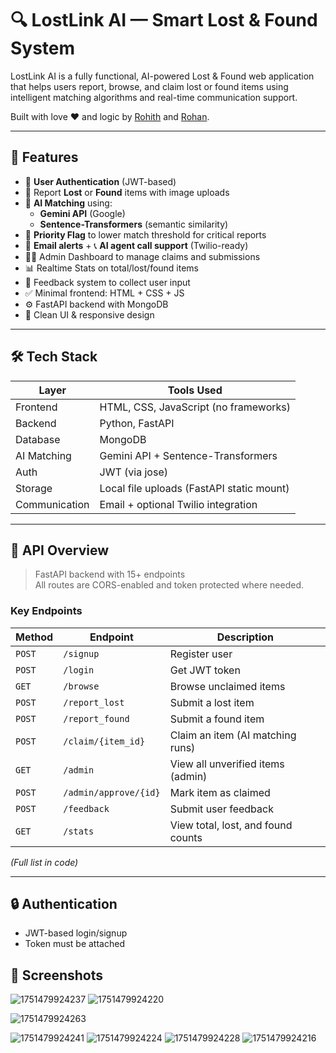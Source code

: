 # 🔍 LostLink AI — Smart Lost & Found System

LostLink AI is a fully functional, AI-powered Lost & Found web application that helps users report, browse, and claim lost or found items using intelligent matching algorithms and real-time communication support.

Built with love ❤️ and logic by [Rohith](https://github.com/JustCool0208) and [Rohan](https://github.com/RohanAM-286).

---

## 🚀 Features

- 🔐 **User Authentication** (JWT-based)
- 📝 Report **Lost** or **Found** items with image uploads
- 🧠 **AI Matching** using:
  - **Gemini API** (Google)
  - **Sentence-Transformers** (semantic similarity)
- 🎯 **Priority Flag** to lower match threshold for critical reports
- 📨 **Email alerts** + 📞 **AI agent call support** (Twilio-ready)
- 👨‍💼 Admin Dashboard to manage claims and submissions
- 📊 Realtime Stats on total/lost/found items
- 💬 Feedback system to collect user input
- ✅ Minimal frontend: HTML + CSS + JS
- ⚙️ FastAPI backend with MongoDB
- 🧼 Clean UI & responsive design

---

## 🛠️ Tech Stack

| Layer      | Tools Used                                   |
|------------|----------------------------------------------|
| Frontend   | HTML, CSS, JavaScript (no frameworks)        |
| Backend    | Python, FastAPI                              |
| Database   | MongoDB                                      |
| AI Matching| Gemini API + Sentence-Transformers           |
| Auth       | JWT (via jose)                               |
| Storage    | Local file uploads (FastAPI static mount)    |
| Communication | Email + optional Twilio integration       |

---

## 🔁 API Overview

> FastAPI backend with 15+ endpoints  
> All routes are CORS-enabled and token protected where needed.

### Key Endpoints

| Method | Endpoint             | Description                          |
|--------|----------------------|--------------------------------------|
| `POST` | `/signup`            | Register user                        |
| `POST` | `/login`             | Get JWT token                        |
| `GET`  | `/browse`            | Browse unclaimed items               |
| `POST` | `/report_lost`       | Submit a lost item                   |
| `POST` | `/report_found`      | Submit a found item                  |
| `POST` | `/claim/{item_id}`   | Claim an item (AI matching runs)     |
| `GET`  | `/admin`             | View all unverified items (admin)    |
| `POST` | `/admin/approve/{id}`| Mark item as claimed                 |
| `POST` | `/feedback`          | Submit user feedback                 |
| `GET`  | `/stats`             | View total, lost, and found counts   |

_(Full list in code)_

---

## 🔒 Authentication

- JWT-based login/signup
- Token must be attached 

## 📸 Screenshots
![1751479924237](https://github.com/user-attachments/assets/a07b75f3-78a6-43d4-9fbd-3b7c20d54c9e)
![1751479924220](https://github.com/user-attachments/assets/39090ef8-3a27-4e4d-aca7-64c32a391d40)

![1751479924263](https://github.com/user-attachments/assets/0566edd4-74e6-4438-ad68-70c02f771aeb)

![1751479924241](https://github.com/user-attachments/assets/e523c883-130d-4b9d-bc29-84ffb2cdf3bd)
![1751479924224](https://github.com/user-attachments/assets/f60d3b2e-d7b0-45b2-8c20-a0420896c37e)
![1751479924228](https://github.com/user-attachments/assets/c38c7aa9-6c60-4eeb-8c5b-b13f53be8fb9)
![1751479924216](https://github.com/user-attachments/assets/55290fbe-b2d6-48d7-a21c-55680003fe7d)
